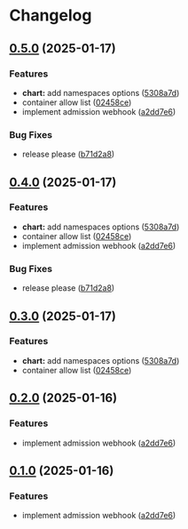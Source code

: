 # Changelog

## [0.5.0](https://github.com/sergelogvinov/node-labels-exporter/compare/v0.4.0...v0.5.0) (2025-01-17)


### Features

* **chart:** add namespaces options ([5308a7d](https://github.com/sergelogvinov/node-labels-exporter/commit/5308a7dd46bd4803627416feb2e6a1293fa838e7))
* container allow list ([02458ce](https://github.com/sergelogvinov/node-labels-exporter/commit/02458cea479837cda1932f81d4d95cf49c64dba1))
* implement admission webhook ([a2dd7e6](https://github.com/sergelogvinov/node-labels-exporter/commit/a2dd7e684b1cc7ab966a67262aa4909c16dfd32d))


### Bug Fixes

* release please ([b71d2a8](https://github.com/sergelogvinov/node-labels-exporter/commit/b71d2a8f8e02fe8dc7c1223a88c684b78684f667))

## [0.4.0](https://github.com/sergelogvinov/node-labels-exporter/compare/v0.3.0...v0.4.0) (2025-01-17)


### Features

* **chart:** add namespaces options ([5308a7d](https://github.com/sergelogvinov/node-labels-exporter/commit/5308a7dd46bd4803627416feb2e6a1293fa838e7))
* container allow list ([02458ce](https://github.com/sergelogvinov/node-labels-exporter/commit/02458cea479837cda1932f81d4d95cf49c64dba1))
* implement admission webhook ([a2dd7e6](https://github.com/sergelogvinov/node-labels-exporter/commit/a2dd7e684b1cc7ab966a67262aa4909c16dfd32d))


### Bug Fixes

* release please ([b71d2a8](https://github.com/sergelogvinov/node-labels-exporter/commit/b71d2a8f8e02fe8dc7c1223a88c684b78684f667))

## [0.3.0](https://github.com/sergelogvinov/node-labels-exporter/compare/v0.2.0...v0.3.0) (2025-01-17)


### Features

* **chart:** add namespaces options ([5308a7d](https://github.com/sergelogvinov/node-labels-exporter/commit/5308a7dd46bd4803627416feb2e6a1293fa838e7))
* container allow list ([02458ce](https://github.com/sergelogvinov/node-labels-exporter/commit/02458cea479837cda1932f81d4d95cf49c64dba1))

## [0.2.0](https://github.com/sergelogvinov/node-labels-exporter/compare/v0.1.0...v0.2.0) (2025-01-16)


### Features

* implement admission webhook ([a2dd7e6](https://github.com/sergelogvinov/node-labels-exporter/commit/a2dd7e684b1cc7ab966a67262aa4909c16dfd32d))

## [0.1.0](https://github.com/sergelogvinov/node-labels-exporter/compare/v0.0.1...v0.1.0) (2025-01-16)


### Features

* implement admission webhook ([a2dd7e6](https://github.com/sergelogvinov/node-labels-exporter/commit/a2dd7e684b1cc7ab966a67262aa4909c16dfd32d))
